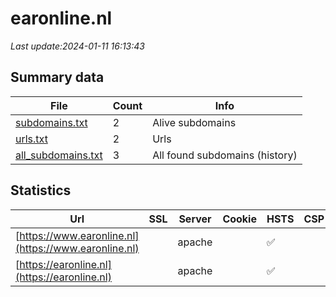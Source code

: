 # earonline.nl
*Last update:2024-01-11 16:13:43*
## Summary data
| File       | Count | Info |
|------------|-------|------|
|[subdomains.txt](/data/earonline/subdomains.txt)|2|Alive subdomains|
|[urls.txt](/data/earonline/urls.txt)|2|Urls|
|[all_subdomains.txt](/data/earonline/all_subdomains.txt)|3|All found subdomains (history)|
## Statistics
| Url | SSL | Server | Cookie | HSTS | CSP | XFO | XXP | RP | Tech |
|------------|-------|------|------|------|------|------|------|------|------|
|[https://www.earonline.nl](https://www.earonline.nl)| |apache| |:white_check_mark: | | |:white_check_mark: | | |:white_check_mark: | |Apache HTTP Server H...| |
|[https://earonline.nl](https://earonline.nl)| |apache| |:white_check_mark: | | |:white_check_mark: | | |:white_check_mark: | |Apache HTTP Server H...| |
